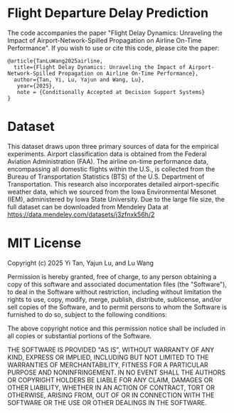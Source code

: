 # Flight Departure Delay Prediction
The code accompanies the paper "Flight Delay Dynamics: Unraveling the Impact of Airport-Network-Spilled Propagation on Airline On-Time Performance". If you wish to use or cite this code, please cite the paper:

    @article{TanLuWang2025airline,
	  title={Flight Delay Dynamics: Unraveling the Impact of Airport-Network-Spilled Propagation on Airline On-Time Performance},
	  author={Tan, Yi, Lu, Yajun and Wang, Lu},
       year={2025},
       note = {Conditionally Accepted at Decision Support Systems}
    }


# Dataset
This dataset draws upon three primary sources of data for the empirical experiments. Airport classification data is obtained from the Federal Aviation Administration (FAA). The airline on-time performance data, encompassing all domestic flights within the U.S., is collected from the Bureau of Transportation Statistics (BTS) of the U.S. Department of Transportation. This research also incorporates detailed airport-specific weather data, which we sourced from the Iowa Environmental Mesonet (IEM), administered by Iowa State University. Due to the large file size, the full dataset can be downloaded from Mendeley Data at https://data.mendeley.com/datasets/j3zfnxk56h/2

# MIT License

Copyright (c) 2025 Yi Tan, Yajun Lu, and Lu Wang

Permission is hereby granted, free of charge, to any person obtaining a copy
of this software and associated documentation files (the "Software"), to deal
in the Software without restriction, including without limitation the rights
to use, copy, modify, merge, publish, distribute, sublicense, and/or sell
copies of the Software, and to permit persons to whom the Software is
furnished to do so, subject to the following conditions:

The above copyright notice and this permission notice shall be included in all
copies or substantial portions of the Software.

THE SOFTWARE IS PROVIDED "AS IS", WITHOUT WARRANTY OF ANY KIND, EXPRESS OR
IMPLIED, INCLUDING BUT NOT LIMITED TO THE WARRANTIES OF MERCHANTABILITY,
FITNESS FOR A PARTICULAR PURPOSE AND NONINFRINGEMENT. IN NO EVENT SHALL THE
AUTHORS OR COPYRIGHT HOLDERS BE LIABLE FOR ANY CLAIM, DAMAGES OR OTHER
LIABILITY, WHETHER IN AN ACTION OF CONTRACT, TORT OR OTHERWISE, ARISING FROM,
OUT OF OR IN CONNECTION WITH THE SOFTWARE OR THE USE OR OTHER DEALINGS IN THE
SOFTWARE.
